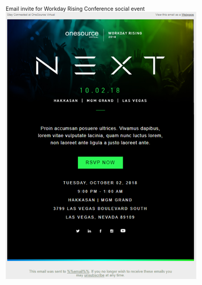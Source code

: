 Email invite for Workday Rising Conference social event
<img src="https://github.com/shawn-rose-dev/email-rising-next/blob/main/images/image-eml-next-mockup%20.png" alt="Event-Workday Rising Social Event">
